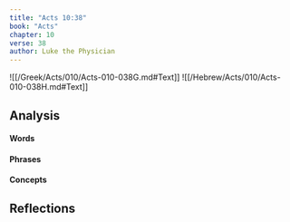 ```yaml
---
title: "Acts 10:38"
book: "Acts"
chapter: 10
verse: 38
author: Luke the Physician
---
```

![[/Greek/Acts/010/Acts-010-038G.md#Text]]
![[/Hebrew/Acts/010/Acts-010-038H.md#Text]]

## Analysis

#### Words

#### Phrases

#### Concepts

## Reflections
